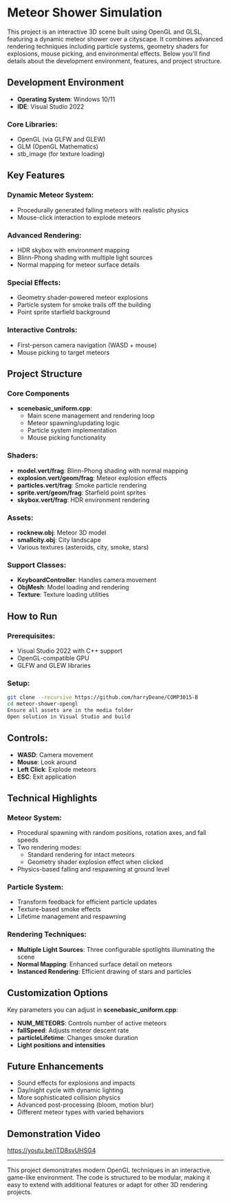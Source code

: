 # Meteor Shower Simulation

This project is an interactive 3D scene built using OpenGL and GLSL, featuring a dynamic meteor shower over a cityscape. It combines advanced rendering techniques including particle systems, geometry shaders for explosions, mouse picking, and environmental effects. Below you'll find details about the development environment, features, and project structure.

## Development Environment

- **Operating System**: Windows 10/11
- **IDE**: Visual Studio 2022

### Core Libraries:
- OpenGL (via GLFW and GLEW)
- GLM (OpenGL Mathematics)
- stb_image (for texture loading)

## Key Features

### Dynamic Meteor System:
- Procedurally generated falling meteors with realistic physics
- Mouse-click interaction to explode meteors

### Advanced Rendering:
- HDR skybox with environment mapping
- Blinn-Phong shading with multiple light sources
- Normal mapping for meteor surface details

### Special Effects:
- Geometry shader-powered meteor explosions
- Particle system for smoke trails off the building
- Point sprite starfield background

### Interactive Controls:
- First-person camera navigation (WASD + mouse)
- Mouse picking to target meteors

## Project Structure

### Core Components
- **scenebasic_uniform.cpp**:
  - Main scene management and rendering loop
  - Meteor spawning/updating logic
  - Particle system implementation
  - Mouse picking functionality

### Shaders:
- **model.vert/frag**: Blinn-Phong shading with normal mapping
- **explosion.vert/geom/frag**: Meteor explosion effects
- **particles.vert/frag**: Smoke particle rendering
- **sprite.vert/geom/frag**: Starfield point sprites
- **skybox.vert/frag**: HDR environment rendering

### Assets:
- **rocknew.obj**: Meteor 3D model
- **smallcity.obj**: City landscape
- Various textures (asteroids, city, smoke, stars)

### Support Classes:
- **KeyboardController**: Handles camera movement
- **ObjMesh**: Model loading and rendering
- **Texture**: Texture loading utilities

## How to Run

### Prerequisites:
- Visual Studio 2022 with C++ support
- OpenGL-compatible GPU
- GLFW and GLEW libraries

### Setup:

```bash
git clone --recursive https://github.com/harryDeane/COMP3015-B
cd meteor-shower-opengl
Ensure all assets are in the media folder
Open solution in Visual Studio and build
```

## Controls:
- **WASD**: Camera movement
- **Mouse**: Look around
- **Left Click**: Explode meteors
- **ESC**: Exit application

## Technical Highlights

### Meteor System:
- Procedural spawning with random positions, rotation axes, and fall speeds
- Two rendering modes:
  - Standard rendering for intact meteors
  - Geometry shader explosion effect when clicked
- Physics-based falling and respawning at ground level

### Particle System:
- Transform feedback for efficient particle updates
- Texture-based smoke effects
- Lifetime management and respawning

### Rendering Techniques:
- **Multiple Light Sources**: Three configurable spotlights illuminating the scene
- **Normal Mapping**: Enhanced surface detail on meteors
- **Instanced Rendering**: Efficient drawing of stars and particles

## Customization Options

Key parameters you can adjust in **scenebasic_uniform.cpp**:
- **NUM_METEORS**: Controls number of active meteors
- **fallSpeed**: Adjusts meteor descent rate
- **particleLifetime**: Changes smoke duration
- **Light positions and intensities**

## Future Enhancements
- Sound effects for explosions and impacts
- Day/night cycle with dynamic lighting
- More sophisticated collision physics
- Advanced post-processing (bloom, motion blur)
- Different meteor types with varied behaviors

## Demonstration Video

https://youtu.be/iTD8svUHSG4

---

This project demonstrates modern OpenGL techniques in an interactive, game-like environment. The code is structured to be modular, making it easy to extend with additional features or adapt for other 3D rendering projects.

